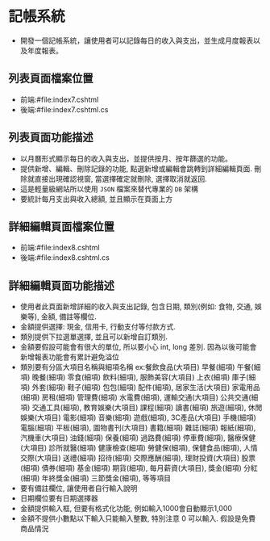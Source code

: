 # 記帳系統
- 開發一個記帳系統，讓使用者可以記錄每日的收入與支出，並生成月度報表以及年度報表。

## 列表頁面檔案位置
- 前端:#file:index7.cshtml 
- 後端:#file:index7.cshtml.cs 

## 列表頁面功能描述
- 以月曆形式顯示每日的收入與支出，並提供按月、按年篩選的功能。
- 提供新增、編輯、刪除記錄的功能, 點選新增或編輯會跳轉到詳細編輯頁面. 刪除就直接出現確認視窗, 當選擇確定就刪除, 選擇取消就返回.
- 這是輕量級網站所以使用 `JSON` 檔案來替代專業的 `DB` 架構
- 要統計每月支出與收入總額, 並且顯示在頁面上方

## 詳細編輯頁面檔案位置
- 前端:#file:index8.cshtml 
- 後端:#file:index8.cshtml.cs 

## 詳細編輯頁面功能描述
- 使用者此頁面新增詳細的收入與支出記錄, 包含日期, 類別(例如: 食物, 交通, 娛樂等), 金額, 備註等欄位.
- 金額提供選擇: 現金, 信用卡, 行動支付等付款方式.
- 類別提供下拉選單選擇, 並且可以新增自訂類別.
- 金額要假設可能會有很大的單位, 所以要小心 int, long 差別. 因為以後可能會新增報表功能會有累計避免溢位
- 類別要有分區大項目名稱與細項名稱
ex:餐飲食品(大項目)
  早餐(細項)
  午餐(細項)
  晚餐(細項)
  零食(細項)
  飲料(細項),
  服飾美容(大項目)
  上衣(細項)
  庫子(細項)
  外套(細項)
  鞋子(細項)
  包包(細項)
  配件(細項),
  居家生活(大項目)
  家電用品(細項)
  房租(細項)
  管理費(細項)
  水電費(細項),
  運輸交通(大項目)
  公共交通(細項)
  交通工具(細項),
  教育娛樂(大項目)
  課程(細項)
  讀書(細項)
  旅遊(細項),
  休閒娛樂(大項目)
  電影(細項)
  音樂(細項)
  遊戲(細項),
  3C產品(大項目)
  手機(細項)
  電腦(細項)
  平板(細項),
  圖物書刊(大項目)
  書籍(細項)
  雜誌(細項)
  報紙(細項),
  汽機車(大項目)
  油錢(細項)
  保養(細項)
  過路費(細項)
  停車費(細項),
  醫療保健(大項目)
  診所就醫(細項)
  健康檢查(細項)
  勞健保(細項),
  保健食品(細項),
  人情交際(大項目)
  送禮(細項)
  招待(細項)
  交際應酬(細項),
  理財投資(大項目)
  股票(細項)
  債券(細項)
  基金(細項)
  期貨(細項),
  每月薪資(大項目),
  獎金(細項)
  分紅(細項)
  年終獎金(細項)
  三節獎金(細項),
  等等項目
- 要有備註欄位, 讓使用者自行輸入說明
- 日期欄位要有日期選擇器
- 金額提供輸入框, 但要有格式化功能, 例如輸入1000會自動顯示1,000
- 金額不提供小數點以下輸入只能輸入整數, 特別注意 0 可以輸入. 假設是免費商品情況
